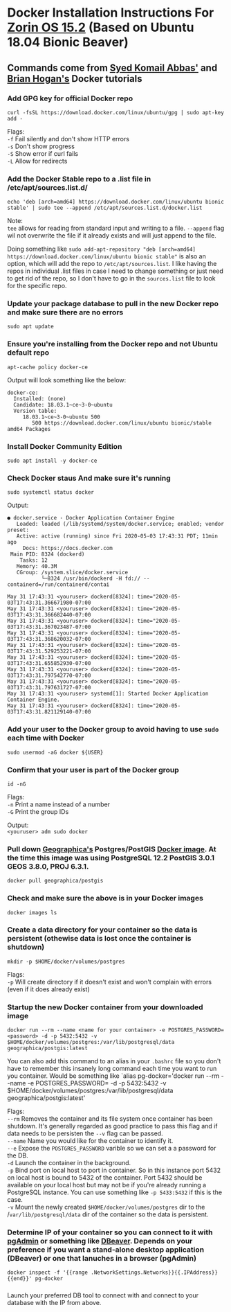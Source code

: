 # Docker Installation Instructions For  [Zorin OS 15.2](https://zorinos.com/) (Based on Ubuntu 18.04 Bionic Beaver)
## Commands come from [Syed Komail Abbas'](https://hackernoon.com/dont-install-postgres-docker-pull-postgres-bee20e200198) and [Brian Hogan's](https://www.digitalocean.com/community/tutorials/how-to-install-and-use-docker-on-ubuntu-18-04) Docker tutorials

### Add GPG key for official Docker repo 
`curl -fsSL https://download.docker.com/linux/ubuntu/gpg | sudo apt-key add -`

Flags:  
`-f` Fail silently and don't show HTTP errors  
`-s` Don't show progress  
`-S` Show error if curl fails  
`-L` Allow for redirects  


### Add the Docker Stable repo to a .list file in /etc/apt/sources.list.d/
`echo 'deb [arch=amd64] https://download.docker.com/linux/ubuntu bionic stable' | sudo tee --append /etc/apt/sources.list.d/docker.list`

Note:  
`tee` allows for reading from standard input and writing to a file.  `--append` flag wil not overwrite the file if it already exists and will just append to the file. 

	
Doing something like `sudo add-apt-repository "deb [arch=amd64] https://download.docker.com/linux/ubuntu bionic stable"` is also an option, which will add the repo to `/etc/apt/sources.list`.  I like having the repos in individual .list files in case I need to change something or just need to get rid of the repo, so I don't have to go in the `sources.list` file to look for the specific repo.  
	
### Update your package database to pull in the new Docker repo and make sure there are no errors
`sudo apt update`

### Ensure you're installing from the Docker repo and not Ubuntu default repo
`apt-cache policy docker-ce`

Output will look something like the below: 
```
docker-ce:
  Installed: (none)
  Candidate: 18.03.1~ce~3-0~ubuntu
  Version table:
     18.03.1~ce~3-0~ubuntu 500
        500 https://download.docker.com/linux/ubuntu bionic/stable amd64 Packages
```

### Install Docker Community Edition
`sudo apt install -y docker-ce`

### Check Docker staus And make sure it's running
`sudo systemctl status docker`

Output: 
```
● docker.service - Docker Application Container Engine
   Loaded: loaded (/lib/systemd/system/docker.service; enabled; vendor preset: 
   Active: active (running) since Fri 2020-05-03 17:43:31 PDT; 11min ago
     Docs: https://docs.docker.com
 Main PID: 8324 (dockerd)
    Tasks: 12
   Memory: 40.3M
   CGroup: /system.slice/docker.service
           └─8324 /usr/bin/dockerd -H fd:// --containerd=/run/containerd/contai

May 31 17:43:31 <youruser> dockerd[8324]: time="2020-05-03T17:43:31.366671980-07:00
May 31 17:43:31 <youruser> dockerd[8324]: time="2020-05-03T17:43:31.366682440-07:00
May 31 17:43:31 <youruser> dockerd[8324]: time="2020-05-03T17:43:31.367023487-07:00
May 31 17:43:31 <youruser> dockerd[8324]: time="2020-05-03T17:43:31.368620032-07:00
May 31 17:43:31 <youruser> dockerd[8324]: time="2020-05-03T17:43:31.529253221-07:00
May 31 17:43:31 <youruser> dockerd[8324]: time="2020-05-03T17:43:31.655852930-07:00
May 31 17:43:31 <youruser> dockerd[8324]: time="2020-05-03T17:43:31.797542770-07:00
May 31 17:43:31 <youruser> dockerd[8324]: time="2020-05-03T17:43:31.797631727-07:00
May 31 17:43:31 <youruser> systemd[1]: Started Docker Application Container Engine.
May 31 17:43:31 <youruser> dockerd[8324]: time="2020-05-03T17:43:31.821129140-07:00
```

### Add your user to the Docker group to avoid having to use `sudo` each time with Docker
`sudo usermod -aG docker ${USER}`

### Confirm that your user is part of the Docker group
`id -nG`

Flags:  
`-n` Print a name instead of a number  
`-G` Print the group IDs

Output:   
`<youruser> adm sudo docker`

### Pull down [Geographica's](https://github.com/GeographicaGS/Docker-PostGIS) Postgres/PostGIS [Docker image](https://hub.docker.com/r/geographica/postgis).  At the time this image was using PostgreSQL 12.2 PostGIS 3.0.1 GEOS 3.8.0, PROJ 6.3.1.  
`docker pull geographica/postgis`

### Check and make sure the above is in your Docker images
`docker images ls`

### Create a data directory for your container so the data is persistent (othewise data is lost once the container is shutdown)
`mkdir -p $HOME/docker/volumes/postgres`

Flags:  
`-p` Will create directory if it doesn't exist and won't complain with errors (even if it does already exist)

### Startup the new Docker container from your downloaded image
`docker run --rm --name <name for your container> -e POSTGRES_PASSWORD=<password> -d -p 5432:5432 -v $HOME/docker/volumes/postgres:/var/lib/postgresql/data geographica/postgis:latest`

You can also add this command to an alias in your `.bashrc` file so you don't have to remember this insanely long command each time you want to run you container.  Would be something like `alias pg-docker='docker run --rm --name <name for your container> -e POSTGRES_PASSWORD=<password> -d -p 5432:5432 -v $HOME/docker/volumes/postgres:/var/lib/postgresql/data geographica/postgis:latest' 

Flags:  
`--rm`  Removes the container and its file system once container has been shutdown. It's generally regarded as good practice to pass this flag and if data needs to be persisten the `--v` flag can be passed.  
`--name`  Name you would like for the container to identify it.    
`--e`  Expose the `POSTGRES_PASSWORD` varible so we can set a a password for the DB.   
`-d`  Launch the container in the background.    
`-p` Bind port on local host to port in container.  So in this instance port 5432 on local host is bound to 5432 of the container.  Port 5432 should be available on your local host but may not be if you're already running a PostgreSQL instance.  You can use something like `-p 5433:5432` if this is the case.  
`-v` Mount the newly created `$HOME/docker/volumes/postgres` dir to the /`var/lib/postgresql/data` dir of the container so the data is persistent.  

### Determine IP of your container so you can connect to it with [pgAdmin](https://www.pgadmin.org/) or something like [DBeaver](https://dbeaver.io/).  Depends on your preference if you want a stand-alone desktop application (DBeaver) or one that lanuches in a browser (pgAdmin)
`docker inspect -f '{{range .NetworkSettings.Networks}}{{.IPAddress}}{{end}}' pg-docker`

### 
Launch your preferred DB tool to connect with and connect to your database with the IP from above. 